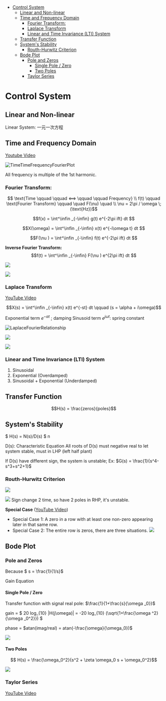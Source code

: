 - [Control System](#control-system)
  - [Linear and Non-linear](#linear-and-non-linear)
  - [Time and Frequency Domain](#time-and-frequency-domain)
    - [Fourier Transform:](#fourier-transform)
    - [Laplace Transform](#laplace-transform)
    - [Linear and Time Invariance (LTI) System](#linear-and-time-invariance-lti-system)
  - [Transfer Function](#transfer-function)
  - [System's Stability](#systems-stability)
    - [Routh-Hurwitz Criterion](#routh-hurwitz-criterion)
  - [Bode Plot](#bode-plot)
    - [Pole and Zeros](#pole-and-zeros)
      - [Single Pole / Zero](#single-pole--zero)
      - [Two Poles](#two-poles)
    - [Taylor Series](#taylor-series)
# Control System

## Linear and Non-linear
Linear System: 一元一次方程

## Time and Frequency Domain

[Youtube Video](https://www.youtube.com/watch?v=noycLIZbK_k&list=PLUMWjy5jgHK1NC52DXXrriwihVrYZKqjk&index=3)

![TimeTimeFrequencyFourierPlot](src/img/TimeFrequencyFourierPlot.png)

All frequency is multiple of the 1st harmonic.

### Fourier Transform:
$$ \text{Time \qquad \qquad <==> \qquad \qquad Frequency} \\
f(t) \qquad  \text{Fourier Transform} \qquad \quad F(\nu) \quad \\
\nu = 2\pi / \omega \; (\text{Hz})$$


$$f(x) = \int^\infin _{-\infin} g(t) e^{-2\pi ift} dt $$

$$X(\omega) = \int^\infin _{-\infin} x(t) e^{-i\omega t} dt $$

$$F(\nu ) = \int^\infin _{-\infin} f(t) e^{-2\pi ift} dt $$

**Inverse Fourier Transform:**
$$f(t) = \int^\infin _{-\infin} F(\nu ) e^{2\pi ift} dt $$

![](src/img/FourierTransform.png)

![](src/img/2022-10-08-15-18-17.png)

### Laplace Transform
[YouTube Video](https://www.youtube.com/watch?v=n2y7n6jw5d0&t=28s)

$$X(s) = \int^\infin _{-\infin} x(t) e^{-st} dt \qquad (s = \alpha + i\omega)$$

Exponential term $e^{- \alpha t}$ ; damping
Sinusoid term $e^{j \omega t}$: spring constant

![LaplaceFourierRelationship](src/img/LaplaceFourierRelationship.png)

![](src/img/2022-10-08-15-36-44.png)

![](src/img/LaplaceProperties.png)

### Linear and Time Invariance (LTI) System



1. Sinusoidal 
2. Exponential (Overdamped)
3. Sinusoidal + Exponential (Underdamped)



## Transfer Function

$$H(s) = \frac{zeros}{poles}$$ 


## System's Stability

$ H(s) = N(s)/D(s) $ n 

D(s): Characteristic Equation
All roots of D(s) must negative real to let system stable, must in LHP (left half plant)

If D(s) have different sign, the system is unstable; Ex: $G(s) = \frac{1}{s^4-s^3+s^2+1}$

### Routh-Hurwitz Criterion

![](src/img/RouthHurwitz.png)

![](src/img/RouthHurwitzExample.png)
Sign change 2 time, so have 2 poles in RHP, it's unstable.

**Special Case** ([YouTube Video](https://www.youtube.com/watch?v=oMmUPvn6lP8&list=PLUMWjy5jgHK1NC52DXXrriwihVrYZKqjk&index=19))
- Special Case 1: A zero in a row with at least one non-zero appearing later in that same row.
- Special Case 2: The entire row is zeros, there are three situations.
![](src/img/RouthHurwitzSpecialCase2.png)




## Bode Plot

### Pole and Zeros
Because $ s  = \frac{1}{1/s}$

Gain Equation 

#### Single Pole / Zero 
Transfer function with signal real pole: $\frac{1}{1+\frac{s}{\omega _0}}$

gain = $ 20 log_{10} |H(j\omega)| = -20 log_{10} (\sqrt{1+\frac{\omega ^2}{\omega _0^2}}) $

phase = $atan(imag/real) = atan(-\frac{\omega}{\omega_0})$

![](src/img/BodePlotSinglePole.png)

#### Two Poles

$$ H(s) = \frac{\omega_0^2}{s^2 + \zeta \omega_0 s + \omega_0^2}$$

![](src/img/BodePlot2poles.png)



### Taylor Series
[YouTube Video](https://youtu.be/3d6DsjIBzJ4)

